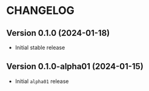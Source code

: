 # CHANGELOG

## Version 0.1.0 (2024-01-18)
 - Initial stable release

## Version 0.1.0-alpha01 (2024-01-15)
 - Initial `alpha01` release
